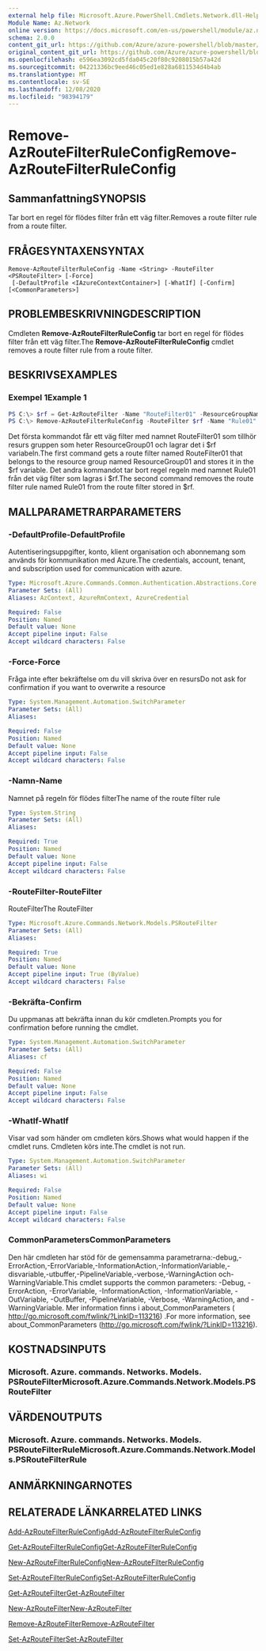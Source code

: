 ```yaml
---
external help file: Microsoft.Azure.PowerShell.Cmdlets.Network.dll-Help.xml
Module Name: Az.Network
online version: https://docs.microsoft.com/en-us/powershell/module/az.network/remove-azroutefilterruleconfig
schema: 2.0.0
content_git_url: https://github.com/Azure/azure-powershell/blob/master/src/Network/Network/help/Remove-AzRouteFilterRuleConfig.md
original_content_git_url: https://github.com/Azure/azure-powershell/blob/master/src/Network/Network/help/Remove-AzRouteFilterRuleConfig.md
ms.openlocfilehash: e596ea3092cd5fda045c20f80c9208015b57a42d
ms.sourcegitcommit: 04221336bc9eed46c05ed1e828a6811534d4b4ab
ms.translationtype: MT
ms.contentlocale: sv-SE
ms.lasthandoff: 12/08/2020
ms.locfileid: "98394179"
---
```

# <span data-ttu-id="a2fb3-101">Remove-AzRouteFilterRuleConfig</span><span class="sxs-lookup"><span data-stu-id="a2fb3-101">Remove-AzRouteFilterRuleConfig</span></span>

## <span data-ttu-id="a2fb3-102">Sammanfattning</span><span class="sxs-lookup"><span data-stu-id="a2fb3-102">SYNOPSIS</span></span>
<span data-ttu-id="a2fb3-103">Tar bort en regel för flödes filter från ett väg filter.</span><span class="sxs-lookup"><span data-stu-id="a2fb3-103">Removes a route filter rule from a route filter.</span></span>

## <span data-ttu-id="a2fb3-104">FRÅGESYNTAXEN</span><span class="sxs-lookup"><span data-stu-id="a2fb3-104">SYNTAX</span></span>

```
Remove-AzRouteFilterRuleConfig -Name <String> -RouteFilter <PSRouteFilter> [-Force]
 [-DefaultProfile <IAzureContextContainer>] [-WhatIf] [-Confirm] [<CommonParameters>]
```

## <span data-ttu-id="a2fb3-105">PROBLEMBESKRIVNING</span><span class="sxs-lookup"><span data-stu-id="a2fb3-105">DESCRIPTION</span></span>
<span data-ttu-id="a2fb3-106">Cmdleten **Remove-AzRouteFilterRuleConfig** tar bort en regel för flödes filter från ett väg filter.</span><span class="sxs-lookup"><span data-stu-id="a2fb3-106">The **Remove-AzRouteFilterRuleConfig** cmdlet removes a route filter rule from a route filter.</span></span>

## <span data-ttu-id="a2fb3-107">BESKRIVS</span><span class="sxs-lookup"><span data-stu-id="a2fb3-107">EXAMPLES</span></span>

### <span data-ttu-id="a2fb3-108">Exempel 1</span><span class="sxs-lookup"><span data-stu-id="a2fb3-108">Example 1</span></span>
```powershell
PS C:\> $rf = Get-AzRouteFilter -Name "RouteFilter01" -ResourceGroupName "ResourceGroup01"
PS C:\> Remove-AzRouteFilterRuleConfig -RouteFilter $rf -Name "Rule01"
```

<span data-ttu-id="a2fb3-109">Det första kommandot får ett väg filter med namnet RouteFilter01 som tillhör resurs gruppen som heter ResourceGroup01 och lagrar det i $rf variabeln.</span><span class="sxs-lookup"><span data-stu-id="a2fb3-109">The first command gets a route filter named RouteFilter01 that belongs to the resource group named ResourceGroup01 and stores it in the $rf variable.</span></span>
<span data-ttu-id="a2fb3-110">Det andra kommandot tar bort regel regeln med namnet Rule01 från det väg filter som lagras i $rf.</span><span class="sxs-lookup"><span data-stu-id="a2fb3-110">The second command removes the route filter rule named Rule01 from the route filter stored in $rf.</span></span>

## <span data-ttu-id="a2fb3-111">MALLPARAMETRAR</span><span class="sxs-lookup"><span data-stu-id="a2fb3-111">PARAMETERS</span></span>

### <span data-ttu-id="a2fb3-112">-DefaultProfile</span><span class="sxs-lookup"><span data-stu-id="a2fb3-112">-DefaultProfile</span></span>
<span data-ttu-id="a2fb3-113">Autentiseringsuppgifter, konto, klient organisation och abonnemang som används för kommunikation med Azure.</span><span class="sxs-lookup"><span data-stu-id="a2fb3-113">The credentials, account, tenant, and subscription used for communication with azure.</span></span>

```yaml
Type: Microsoft.Azure.Commands.Common.Authentication.Abstractions.Core.IAzureContextContainer
Parameter Sets: (All)
Aliases: AzContext, AzureRmContext, AzureCredential

Required: False
Position: Named
Default value: None
Accept pipeline input: False
Accept wildcard characters: False
```

### <span data-ttu-id="a2fb3-114">-Force</span><span class="sxs-lookup"><span data-stu-id="a2fb3-114">-Force</span></span>
<span data-ttu-id="a2fb3-115">Fråga inte efter bekräftelse om du vill skriva över en resurs</span><span class="sxs-lookup"><span data-stu-id="a2fb3-115">Do not ask for confirmation if you want to overwrite a resource</span></span>

```yaml
Type: System.Management.Automation.SwitchParameter
Parameter Sets: (All)
Aliases:

Required: False
Position: Named
Default value: None
Accept pipeline input: False
Accept wildcard characters: False
```

### <span data-ttu-id="a2fb3-116">-Namn</span><span class="sxs-lookup"><span data-stu-id="a2fb3-116">-Name</span></span>
<span data-ttu-id="a2fb3-117">Namnet på regeln för flödes filter</span><span class="sxs-lookup"><span data-stu-id="a2fb3-117">The name of the route filter rule</span></span>

```yaml
Type: System.String
Parameter Sets: (All)
Aliases:

Required: True
Position: Named
Default value: None
Accept pipeline input: False
Accept wildcard characters: False
```

### <span data-ttu-id="a2fb3-118">-RouteFilter</span><span class="sxs-lookup"><span data-stu-id="a2fb3-118">-RouteFilter</span></span>
<span data-ttu-id="a2fb3-119">RouteFilter</span><span class="sxs-lookup"><span data-stu-id="a2fb3-119">The RouteFilter</span></span>

```yaml
Type: Microsoft.Azure.Commands.Network.Models.PSRouteFilter
Parameter Sets: (All)
Aliases:

Required: True
Position: Named
Default value: None
Accept pipeline input: True (ByValue)
Accept wildcard characters: False
```

### <span data-ttu-id="a2fb3-120">-Bekräfta</span><span class="sxs-lookup"><span data-stu-id="a2fb3-120">-Confirm</span></span>
<span data-ttu-id="a2fb3-121">Du uppmanas att bekräfta innan du kör cmdleten.</span><span class="sxs-lookup"><span data-stu-id="a2fb3-121">Prompts you for confirmation before running the cmdlet.</span></span>

```yaml
Type: System.Management.Automation.SwitchParameter
Parameter Sets: (All)
Aliases: cf

Required: False
Position: Named
Default value: None
Accept pipeline input: False
Accept wildcard characters: False
```

### <span data-ttu-id="a2fb3-122">-WhatIf</span><span class="sxs-lookup"><span data-stu-id="a2fb3-122">-WhatIf</span></span>
<span data-ttu-id="a2fb3-123">Visar vad som händer om cmdleten körs.</span><span class="sxs-lookup"><span data-stu-id="a2fb3-123">Shows what would happen if the cmdlet runs.</span></span> <span data-ttu-id="a2fb3-124">Cmdleten körs inte.</span><span class="sxs-lookup"><span data-stu-id="a2fb3-124">The cmdlet is not run.</span></span>

```yaml
Type: System.Management.Automation.SwitchParameter
Parameter Sets: (All)
Aliases: wi

Required: False
Position: Named
Default value: None
Accept pipeline input: False
Accept wildcard characters: False
```

### <span data-ttu-id="a2fb3-125">CommonParameters</span><span class="sxs-lookup"><span data-stu-id="a2fb3-125">CommonParameters</span></span>
<span data-ttu-id="a2fb3-126">Den här cmdleten har stöd för de gemensamma parametrarna:-debug,-ErrorAction,-ErrorVariable,-InformationAction,-InformationVariable,-disvariable,-utbuffer,-PipelineVariable,-verbose,-WarningAction och-WarningVariable.</span><span class="sxs-lookup"><span data-stu-id="a2fb3-126">This cmdlet supports the common parameters: -Debug, -ErrorAction, -ErrorVariable, -InformationAction, -InformationVariable, -OutVariable, -OutBuffer, -PipelineVariable, -Verbose, -WarningAction, and -WarningVariable.</span></span> <span data-ttu-id="a2fb3-127">Mer information finns i about_CommonParameters ( http://go.microsoft.com/fwlink/?LinkID=113216) .</span><span class="sxs-lookup"><span data-stu-id="a2fb3-127">For more information, see about_CommonParameters (http://go.microsoft.com/fwlink/?LinkID=113216).</span></span>

## <span data-ttu-id="a2fb3-128">KOSTNADS</span><span class="sxs-lookup"><span data-stu-id="a2fb3-128">INPUTS</span></span>

### <span data-ttu-id="a2fb3-129">Microsoft. Azure. commands. Networks. Models. PSRouteFilter</span><span class="sxs-lookup"><span data-stu-id="a2fb3-129">Microsoft.Azure.Commands.Network.Models.PSRouteFilter</span></span>

## <span data-ttu-id="a2fb3-130">VÄRDEN</span><span class="sxs-lookup"><span data-stu-id="a2fb3-130">OUTPUTS</span></span>

### <span data-ttu-id="a2fb3-131">Microsoft. Azure. commands. Networks. Models. PSRouteFilterRule</span><span class="sxs-lookup"><span data-stu-id="a2fb3-131">Microsoft.Azure.Commands.Network.Models.PSRouteFilterRule</span></span>

## <span data-ttu-id="a2fb3-132">ANMÄRKNINGAR</span><span class="sxs-lookup"><span data-stu-id="a2fb3-132">NOTES</span></span>

## <span data-ttu-id="a2fb3-133">RELATERADE LÄNKAR</span><span class="sxs-lookup"><span data-stu-id="a2fb3-133">RELATED LINKS</span></span>

[<span data-ttu-id="a2fb3-134">Add-AzRouteFilterRuleConfig</span><span class="sxs-lookup"><span data-stu-id="a2fb3-134">Add-AzRouteFilterRuleConfig</span></span>](./Add-AzRouteFilterRuleConfig.md)

[<span data-ttu-id="a2fb3-135">Get-AzRouteFilterRuleConfig</span><span class="sxs-lookup"><span data-stu-id="a2fb3-135">Get-AzRouteFilterRuleConfig</span></span>](./Get-AzRouteFilterRuleConfig.md)

[<span data-ttu-id="a2fb3-136">New-AzRouteFilterRuleConfig</span><span class="sxs-lookup"><span data-stu-id="a2fb3-136">New-AzRouteFilterRuleConfig</span></span>](./New-AzRouteFilterRuleConfig.md)

[<span data-ttu-id="a2fb3-137">Set-AzRouteFilterRuleConfig</span><span class="sxs-lookup"><span data-stu-id="a2fb3-137">Set-AzRouteFilterRuleConfig</span></span>](./Set-AzRouteFilterRuleConfig.md)

[<span data-ttu-id="a2fb3-138">Get-AzRouteFilter</span><span class="sxs-lookup"><span data-stu-id="a2fb3-138">Get-AzRouteFilter</span></span>](./Get-AzRouteFilter.md)

[<span data-ttu-id="a2fb3-139">New-AzRouteFilter</span><span class="sxs-lookup"><span data-stu-id="a2fb3-139">New-AzRouteFilter</span></span>](./New-AzRouteFilter.md)

[<span data-ttu-id="a2fb3-140">Remove-AzRouteFilter</span><span class="sxs-lookup"><span data-stu-id="a2fb3-140">Remove-AzRouteFilter</span></span>](./Remove-AzRouteFilter.md)

[<span data-ttu-id="a2fb3-141">Set-AzRouteFilter</span><span class="sxs-lookup"><span data-stu-id="a2fb3-141">Set-AzRouteFilter</span></span>](./Set-AzRouteFilter.md)
